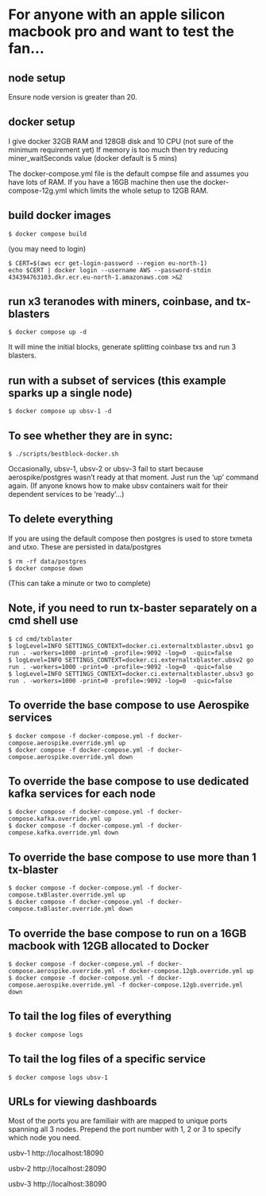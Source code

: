 # For anyone with an apple silicon macbook pro and want to test the fan…

## node setup
Ensure node version is greater than 20.

## docker setup

I give docker 32GB RAM and 128GB disk and 10 CPU (not sure of the minimum requirement yet)
If memory is too much then try reducing miner_waitSeconds value (docker default is 5 mins)

The docker-compose.yml file is the default compse file and assumes you have lots of RAM. If you have a 16GB machine then use the docker-compose-12g.yml which limits the whole setup to 12GB RAM.

## build docker images
```
$ docker compose build
```

(you may need to login)

```
$ CERT=$(aws ecr get-login-password --region eu-north-1)
echo $CERT | docker login --username AWS --password-stdin 434394763103.dkr.ecr.eu-north-1.amazonaws.com >&2
```

## run x3 teranodes with miners, coinbase, and tx-blasters
```
$ docker compose up -d
```
It will mine the initial blocks, generate splitting coinbase txs and run 3 blasters.
## run with a subset of services (this example sparks up a single node)
```
$ docker compose up ubsv-1 -d
```


## To see whether they are in sync:

```
$ ./scripts/bestblock-docker.sh
```

Occasionally, ubsv-1, ubsv-2 or ubsv-3 fail to start because aerospike/postgres wasn’t ready at that moment. Just run the ‘up’ command again. (If anyone knows how to make ubsv containers wait for their dependent services to be ‘ready’…)

## To delete everything
If you are using the default compose then postgres is used to store txmeta and utxo. These are persisted in data/postgres
```
$ rm -rf data/postgres
$ docker compose down
```

(This can take a minute or two to complete)

## Note, if you need to run tx-baster separately on a cmd shell use
```
$ cd cmd/txblaster
$ logLevel=INFO SETTINGS_CONTEXT=docker.ci.externaltxblaster.ubsv1 go run . -workers=1000 -print=0 -profile=:9092 -log=0  -quic=false
$ logLevel=INFO SETTINGS_CONTEXT=docker.ci.externaltxblaster.ubsv2 go run . -workers=1000 -print=0 -profile=:9092 -log=0  -quic=false
$ logLevel=INFO SETTINGS_CONTEXT=docker.ci.externaltxblaster.ubsv3 go run . -workers=1000 -print=0 -profile=:9092 -log=0  -quic=false
```

## To override the base compose to use Aerospike services
```
$ docker compose -f docker-compose.yml -f docker-compose.aerospike.override.yml up
$ docker compose -f docker-compose.yml -f docker-compose.aerospike.override.yml down
```

## To override the base compose to use dedicated kafka services for each node
```
$ docker compose -f docker-compose.yml -f docker-compose.kafka.override.yml up
$ docker compose -f docker-compose.yml -f docker-compose.kafka.override.yml down
```

## To override the base compose to use more than 1 tx-blaster
```
$ docker compose -f docker-compose.yml -f docker-compose.txBlaster.override.yml up
$ docker compose -f docker-compose.yml -f docker-compose.txBlaster.override.yml down
```

## To override the base compose to run on a 16GB macbook with 12GB allocated to Docker
```
$ docker compose -f docker-compose.yml -f docker-compose.aerospike.override.yml -f docker-compose.12gb.override.yml up
$ docker compose -f docker-compose.yml -f docker-compose.aerospike.override.yml -f docker-compose.12gb.override.yml down
```

## To tail the log files of everything
```
$ docker compose logs
```

## To tail the log files of a specific service
```
$ docker compose logs ubsv-1
```

## URLs for viewing dashboards

Most of the ports you are familiair with are mapped to unique ports spanning all 3 nodes.
Prepend the port number with 1, 2 or 3 to specify which node you need.

usbv-1 http://localhost:18090

usbv-2 http://localhost:28090

usbv-3 http://localhost:38090
